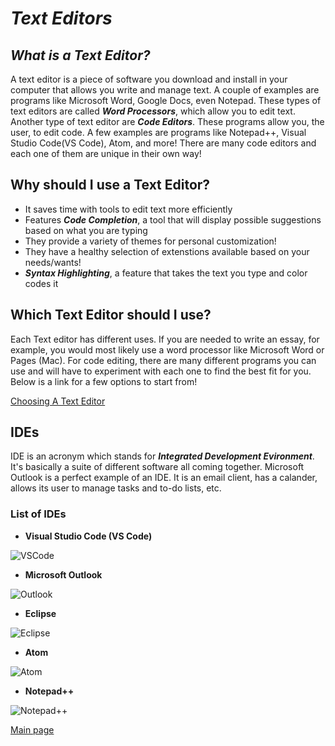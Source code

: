 # ***Text Editors***

## *What is a Text Editor?*

A text editor is a piece of software you download and install in your computer that allows you write and manage text. A couple of examples are programs like Microsoft Word, Google Docs, even Notepad. These types of text editors are called ***Word Processors***, which allow you to edit text. Another type of text editor are ***Code Editors***. These programs allow you, the user, to edit code. A few examples are programs like Notepad++, Visual Studio Code(VS Code), Atom, and more! There are many code editors and each one of them are unique in their own way!

## **Why should I use a Text Editor?**

- It saves time with tools to edit text more efficiently
- Features ***Code Completion***, a tool that will display possible suggestions based on what you are typing
- They provide a variety of themes for personal customization!
- They have a healthy selection of extenstions available based on your needs/wants!
- ***Syntax Highlighting***, a feature that takes the text you type and color codes it

## **Which Text Editor should I use?**

Each Text editor has different uses. If you are needed to write an essay, for example, you would most likely use a word processor like Microsoft Word or Pages (Mac). For code editing, there are many different programs you can use and will have to experiment with each one to find the best fit for you. Below is a link for a few options to start from!

[Choosing A Text Editor](https://codefellows.github.io/code-102-guide/curriculum/class-02/Choosing-A-Text-Editor--The-Older-Coder.pdf)

## **IDEs**

IDE is an acronym which stands for ***Integrated Development Evironment***. It's basically a suite of different software all coming together. Microsoft Outlook is a perfect example of an IDE. It is an email client, has a calander, allows its user to manage tasks and to-do lists, etc.

### **List of IDEs**

- **Visual Studio Code (VS Code)**

![VSCode](https://code.visualstudio.com/assets/branding/app-icon.png)

- **Microsoft Outlook**

![Outlook](https://logos-world.net/wp-content/uploads/2021/02/Outlook-Logo.png)

- **Eclipse**

![Eclipse](https://imagej.net/media/logos/eclipse.png)

- **Atom**

![Atom](https://upload.wikimedia.org/wikipedia/commons/7/7b/Icon_Atom.svg)

- **Notepad++**

![Notepad++](https://pbs.twimg.com/media/EGwO6UoWwAARoX5.png)

[Main page](README.md)


